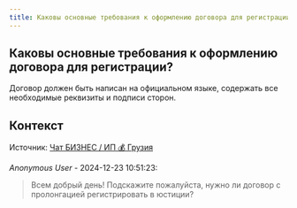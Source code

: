 ```yaml
---
title: Каковы основные требования к оформлению договора для регистрации?
---
```


## Каковы основные требования к оформлению договора для регистрации?

Договор должен быть написан на официальном языке, содержать все необходимые реквизиты и подписи сторон.

## Контекст

Источник: [Чат БИЗНЕС / ИП 💰 Грузия](https://t.me/ip_ge)

_Anonymous User_ - 2024-12-23 10:51:23:

> Всем добрый день! Подскажите пожалуйста, нужно ли договор с пролонгацией регистрировать в юстиции?
